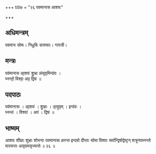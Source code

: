 +++
title = "२६ पवमानास आशवः"

+++
## अधिमन्त्रम्
पवमानः सोमः। निध्रुविः काश्यपः। गायत्री।

## मन्त्रः
पव॑मानास आ॒शवः॑ शु॒भ्रा अ॑सृग्र॒मिन्द॑वः ।  
घ्नन्तो॒ विश्वा॒ अप॒ द्विषः॑ ॥

## पदपाठः
पव॑मानासः । आ॒शवः॑ । शु॒भ्राः । अ॒सृ॒ग्र॒म् । इन्द॑वः ।  
घ्नन्तः॑ । विश्वाः॑ । अप॑ । द्विषः॑ ॥

## भाष्यम्
आशवः शीघ्राः शुभ्राः शोभनाः पवमानासः क्षरन्त इन्दवो दीप्ताः सोमा विश्वाः सर्वान्द्विषोद्वेष्टृन् शत्रूनपघ्नन्तो मारयन्तः असृग्रमसृज्यन्ते ॥ २६ ॥